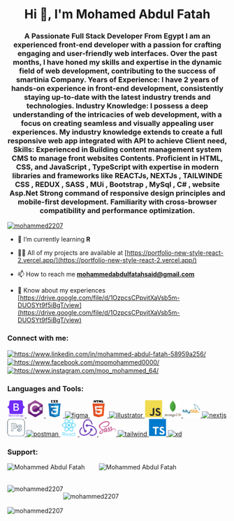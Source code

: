 <h1 align="center">Hi 👋, I'm Mohamed Abdul Fatah</h1>
<h3 align="center">
  A Passionate Full Stack Developer From Egypt
  I am an experienced front-end developer with a passion for crafting engaging and user-friendly web interfaces. Over the past months, I have honed my skills and expertise in the dynamic field of web development, contributing to the success of smartinia Company. Years of Experience: I have 2 years of hands-on experience in front-end development, consistently staying up-to-date with the latest industry trends and technologies. Industry Knowledge: I possess a deep understanding of the intricacies of web development, with a focus on creating seamless and visually appealing user experiences. My industry knowledge extends to create a full responsive web app integrated with API to achieve Client need, Skills: Experienced in Building content management system CMS to manage front websites Contents. Proficient in HTML, CSS, and JavaScript , TypeScript with expertise in modern libraries and frameworks like REACTJs, NEXTJs , TAILWINDE CSS , REDUX , SASS , MUi , Bootstrap , MySql , C# , website Asp.Net Strong command of responsive design principles and mobile-first development. Familiarity with cross-browser compatibility and performance optimization.</h3>

<p align="left"> <a href="https://github.com/ryo-ma/github-profile-trophy"><img src="https://github-profile-trophy.vercel.app/?username=mohammed2207" alt="mohammed2207" /></a> </p>

- 🌱 I’m currently learning **R**

- 👨‍💻 All of my projects are available at [https://portfolio-new-style-react-2.vercel.app/](https://portfolio-new-style-react-2.vercel.app/)

- 📫 How to reach me **mohammedabdulfatahsaid@gmail.com**

- 📄 Know about my experiences [https://drive.google.com/file/d/1OzpcsCPpvitXaVsb5m-DUOSYt9f5iBgT/view](https://drive.google.com/file/d/1OzpcsCPpvitXaVsb5m-DUOSYt9f5iBgT/view)

<h3 align="left">Connect with me:</h3>
<p align="left">
<a href="https://linkedin.com/in/https://www.linkedin.com/in/mohammed-abdul-fatah-58959a256/" target="blank"><img align="center" src="https://raw.githubusercontent.com/rahuldkjain/github-profile-readme-generator/master/src/images/icons/Social/linked-in-alt.svg" alt="https://www.linkedin.com/in/mohammed-abdul-fatah-58959a256/" height="30" width="40" /></a>
<a href="https://fb.com/https://www.facebook.com/moomohammed0000/" target="blank"><img align="center" src="https://raw.githubusercontent.com/rahuldkjain/github-profile-readme-generator/master/src/images/icons/Social/facebook.svg" alt="https://www.facebook.com/moomohammed0000/" height="30" width="40" /></a>
<a href="https://instagram.com/https://www.instagram.com/moo_mohammed_64/" target="blank"><img align="center" src="https://raw.githubusercontent.com/rahuldkjain/github-profile-readme-generator/master/src/images/icons/Social/instagram.svg" alt="https://www.instagram.com/moo_mohammed_64/" height="30" width="40" /></a>
</p>

<h3 align="left">Languages and Tools:</h3>
<p align="left"> <a href="https://getbootstrap.com" target="_blank" rel="noreferrer"> <img src="https://raw.githubusercontent.com/devicons/devicon/master/icons/bootstrap/bootstrap-plain-wordmark.svg" alt="bootstrap" width="40" height="40"/> </a> <a href="https://www.w3schools.com/cs/" target="_blank" rel="noreferrer"> <img src="https://raw.githubusercontent.com/devicons/devicon/master/icons/csharp/csharp-original.svg" alt="csharp" width="40" height="40"/> </a> <a href="https://www.w3schools.com/css/" target="_blank" rel="noreferrer"> <img src="https://raw.githubusercontent.com/devicons/devicon/master/icons/css3/css3-original-wordmark.svg" alt="css3" width="40" height="40"/> </a> <a href="https://www.figma.com/" target="_blank" rel="noreferrer"> <img src="https://www.vectorlogo.zone/logos/figma/figma-icon.svg" alt="figma" width="40" height="40"/> </a> <a href="https://www.w3.org/html/" target="_blank" rel="noreferrer"> <img src="https://raw.githubusercontent.com/devicons/devicon/master/icons/html5/html5-original-wordmark.svg" alt="html5" width="40" height="40"/> </a> <a href="https://www.adobe.com/in/products/illustrator.html" target="_blank" rel="noreferrer"> <img src="https://www.vectorlogo.zone/logos/adobe_illustrator/adobe_illustrator-icon.svg" alt="illustrator" width="40" height="40"/> </a> <a href="https://developer.mozilla.org/en-US/docs/Web/JavaScript" target="_blank" rel="noreferrer"> <img src="https://raw.githubusercontent.com/devicons/devicon/master/icons/javascript/javascript-original.svg" alt="javascript" width="40" height="40"/> </a> <a href="https://www.mongodb.com/" target="_blank" rel="noreferrer"> <img src="https://raw.githubusercontent.com/devicons/devicon/master/icons/mongodb/mongodb-original-wordmark.svg" alt="mongodb" width="40" height="40"/> </a> <a href="https://www.mysql.com/" target="_blank" rel="noreferrer"> <img src="https://raw.githubusercontent.com/devicons/devicon/master/icons/mysql/mysql-original-wordmark.svg" alt="mysql" width="40" height="40"/> </a> <a href="https://nextjs.org/" target="_blank" rel="noreferrer"> <img src="https://cdn.worldvectorlogo.com/logos/nextjs-2.svg" alt="nextjs" width="40" height="40"/> </a> <a href="https://www.photoshop.com/en" target="_blank" rel="noreferrer"> <img src="https://raw.githubusercontent.com/devicons/devicon/master/icons/photoshop/photoshop-line.svg" alt="photoshop" width="40" height="40"/> </a> <a href="https://postman.com" target="_blank" rel="noreferrer"> <img src="https://www.vectorlogo.zone/logos/getpostman/getpostman-icon.svg" alt="postman" width="40" height="40"/> </a> <a href="https://reactjs.org/" target="_blank" rel="noreferrer"> <img src="https://raw.githubusercontent.com/devicons/devicon/master/icons/react/react-original-wordmark.svg" alt="react" width="40" height="40"/> </a> <a href="https://redux.js.org" target="_blank" rel="noreferrer"> <img src="https://raw.githubusercontent.com/devicons/devicon/master/icons/redux/redux-original.svg" alt="redux" width="40" height="40"/> </a> <a href="https://sass-lang.com" target="_blank" rel="noreferrer"> <img src="https://raw.githubusercontent.com/devicons/devicon/master/icons/sass/sass-original.svg" alt="sass" width="40" height="40"/> </a> <a href="https://tailwindcss.com/" target="_blank" rel="noreferrer"> <img src="https://www.vectorlogo.zone/logos/tailwindcss/tailwindcss-icon.svg" alt="tailwind" width="40" height="40"/> </a> <a href="https://www.typescriptlang.org/" target="_blank" rel="noreferrer"> <img src="https://raw.githubusercontent.com/devicons/devicon/master/icons/typescript/typescript-original.svg" alt="typescript" width="40" height="40"/> </a> <a href="https://www.adobe.com/products/xd.html" target="_blank" rel="noreferrer"> <img src="https://cdn.worldvectorlogo.com/logos/adobe-xd.svg" alt="xd" width="40" height="40"/> </a> </p>

<h3 align="left">Support:</h3>
<p><a href="https://www.buymeacoffee.com/Mohammed Abdul Fatah"> <img align="left" src="https://cdn.buymeacoffee.com/buttons/v2/default-yellow.png" height="50" width="210" alt="Mohammed Abdul Fatah" /></a><a href="https://ko-fi.com/Mohammed Abdul Fatah"> <img align="left" src="https://cdn.ko-fi.com/cdn/kofi3.png?v=3" height="50" width="210" alt="Mohammed Abdul Fatah" /></a></p><br><br>

<p><img align="left" src="https://github-readme-stats.vercel.app/api/top-langs?username=mohammed2207&show_icons=true&locale=en&layout=compact" alt="mohammed2207" /></p>

<p>&nbsp;<img align="center" src="https://github-readme-stats.vercel.app/api?username=mohammed2207&show_icons=true&locale=en" alt="mohammed2207" /></p>

<p><img align="center" src="https://github-readme-streak-stats.herokuapp.com/?user=mohammed2207&" alt="mohammed2207" /></p>
